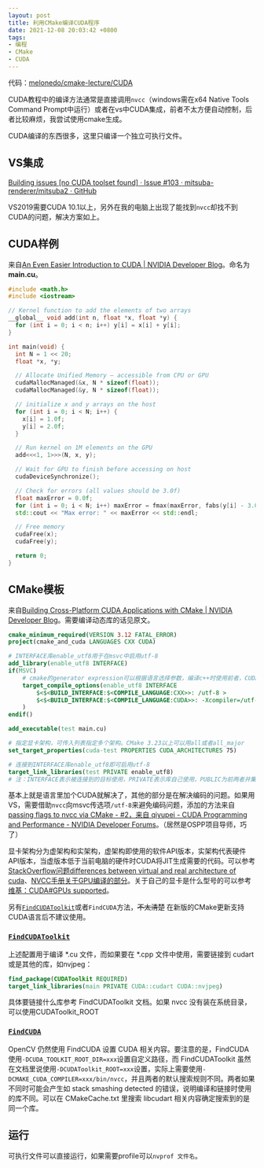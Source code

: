 ```yaml
---
layout: post
title: 利用CMake编译CUDA程序
date: 2021-12-08 20:03:42 +0800
tags: 
- 编程
- CMake
- CUDA
---
```


代码：[melonedo/cmake-lecture/CUDA](https://github.com/melonedo/cmake-lecture/tree/main/cuda)

CUDA教程中的编译方法通常是直接调用`nvcc`（windows需在x64 Native Tools Command Prompt中运行）或者在vs中CUDA集成，前者不太方便自动控制，后者比较麻烦，我尝试使用cmake生成。

CUDA编译的东西很多，这里只编译一个独立可执行文件。

## VS集成

[Building issues [no CUDA toolset found] · Issue #103 · mitsuba-renderer/mitsuba2 · GitHub](https://github.com/mitsuba-renderer/mitsuba2/issues/103#issuecomment-618378963)

VS2019需要CUDA 10.1以上，另外在我的电脑上出现了能找到`nvcc`却找不到CUDA的问题，解决方案如上。

## CUDA样例

来自[An Even Easier Introduction to CUDA \| NVIDIA Developer Blog](https://developer.nvidia.com/blog/even-easier-introduction-cuda/)。命名为**main.cu**。

```c++
#include <math.h>
#include <iostream>

// Kernel function to add the elements of two arrays
__global__ void add(int n, float *x, float *y) {
  for (int i = 0; i < n; i++) y[i] = x[i] + y[i];
}

int main(void) {
  int N = 1 << 20;
  float *x, *y;

  // Allocate Unified Memory – accessible from CPU or GPU
  cudaMallocManaged(&x, N * sizeof(float));
  cudaMallocManaged(&y, N * sizeof(float));

  // initialize x and y arrays on the host
  for (int i = 0; i < N; i++) {
    x[i] = 1.0f;
    y[i] = 2.0f;
  }

  // Run kernel on 1M elements on the GPU
  add<<<1, 1>>>(N, x, y);

  // Wait for GPU to finish before accessing on host
  cudaDeviceSynchronize();

  // Check for errors (all values should be 3.0f)
  float maxError = 0.0f;
  for (int i = 0; i < N; i++) maxError = fmax(maxError, fabs(y[i] - 3.0f));
  std::cout << "Max error: " << maxError << std::endl;

  // Free memory
  cudaFree(x);
  cudaFree(y);

  return 0;
}
```

## CMake模板

来自[Building Cross-Platform CUDA Applications with CMake \| NVIDIA Developer Blog](https://developer.nvidia.com/blog/building-cuda-applications-cmake/)。需要编译动态库的话见原文。

```cmake
cmake_minimum_required(VERSION 3.12 FATAL_ERROR)
project(cmake_and_cuda LANGUAGES CXX CUDA)

# INTERFACE库enable_utf8用于在msvc中启用utf-8
add_library(enable_utf8 INTERFACE)
if(MSVC)
    # cmake的generator expression可以根据语言选择参数，编译c++时使用前者，CUDA使用后者
    target_compile_options(enable_utf8 INTERFACE
        $<$<BUILD_INTERFACE:$<COMPILE_LANGUAGE:CXX>>: /utf-8 >
        $<$<BUILD_INTERFACE:$<COMPILE_LANGUAGE:CUDA>>: -Xcompiler=/utf-8 >
    )
endif()

add_executable(test main.cu)

# 指定显卡架构，可传入列表指定多个架构。CMake 3.23以上可以用all或者all_major
set_target_properties(cuda-test PROPERTIES CUDA_ARCHITECTURES 75)

# 连接到INTERFACE库enable_utf8即可启用utf-8
target_link_libraries(test PRIVATE enable_utf8)
# 注：INTERFACE表示被连接到的目标使用，PRIVATE表示库自己使用，PUBLIC为前两者并集，即自己和被连接到的项目都可以。
```

基本上就是语言里加个CUDA就解决了，其他的部分是在解决编码的问题。如果用VS，需要借助`nvcc`向msvc传选项`/utf-8`来避免编码问题，添加的方法来自[passing flags to nvcc via CMake - #2，来自 qiyupei - CUDA Programming and Performance - NVIDIA Developer Forums](https://forums.developer.nvidia.com/t/passing-flags-to-nvcc-via-cmake/75768/2)。（居然是OSPP项目导师，巧了）

显卡架构分为虚架构和实架构，虚架构即使用的软件API版本，实架构代表硬件API版本，当虚版本低于当前电脑的硬件时CUDA将JIT生成需要的代码。可以参考[StackOverflow问题differences between virtual and real architecture of cuda](https://stackoverflow.com/questions/14779523/differences-between-virtual-and-real-architecture-of-cuda)、[NVCC手册关于GPU编译的部分](https://docs.nvidia.com/cuda/cuda-compiler-driver-nvcc/index.html#gpu-compilation)。关于自己的显卡是什么型号的可以参考[维基：CUDA#GPUs supported](https://en.wikipedia.org/wiki/CUDA#GPUs_supported)。

另有[`FindCUDAToolkit`](https://cmake.org/cmake/help/latest/module/FindCUDAToolkit.html#findcudatoolkit)或者`FindCUDA`方法，~~不太清楚~~ 在新版的CMake更新支持CUDA语言后不建议使用。

### [`FindCUDAToolkit`](https://cmake.org/cmake/help/latest/module/FindCUDAToolkit.html#findcudatoolkit)

上述配置用于编译 *.cu 文件，而如果要在 *.cpp 文件中使用，需要链接到 cudart 或是其他的库，如nvjpeg：

```cmake
find_package(CUDAToolkit REQUIRED)
target_link_libraries(main PRIVATE CUDA::cudart CUDA::nvjpeg)
```

具体要链接什么库参考 FindCUDAToolkit 文档。如果 nvcc 没有装在系统目录，可以使用CUDAToolkit_ROOT

### [`FindCUDA`](https://cmake.org/cmake/help/latest/module/FindCUDA.html)

OpenCV 仍然使用 FindCUDA 设置 CUDA 相关内容。要注意的是，FindCUDA 使用`-DCUDA_TOOLKIT_ROOT_DIR=xxx`设置自定义路径，而 FindCUDAToolkit 虽然在文档里说使用`-DCUDAToolkit_ROOT=xxx`设置，实际上需要使用`-DCMAKE_CUDA_COMPILER=xxx/bin/nvcc`，并且两者的默认搜索规则不同。两者如果不同时可能会产生如 stack smashing detected 的错误，说明编译和链接时使用的库不同。可以在 CMakeCache.txt 里搜索 libcudart 相关内容确定搜索到的是同一个库。

## 运行

可执行文件可以直接运行，如果需要profile可以`nvprof 文件名`。
